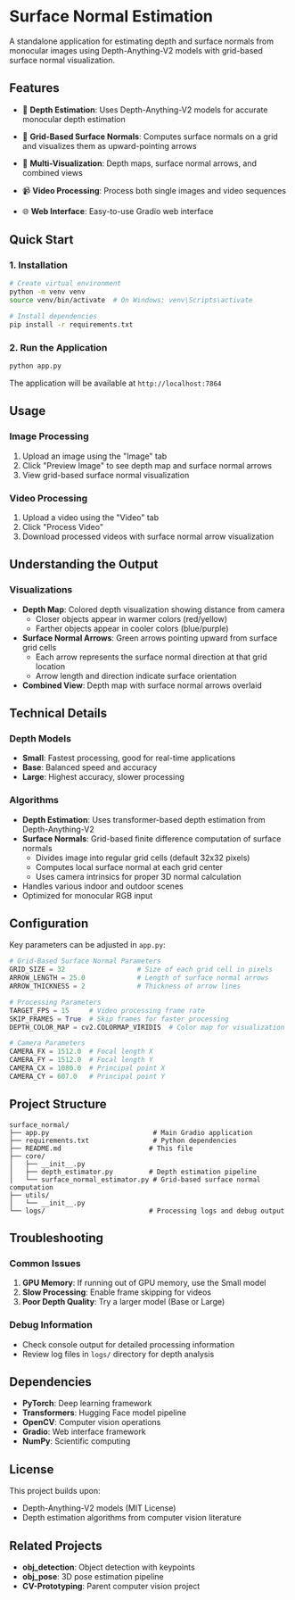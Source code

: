 # Surface Normal Estimation

A standalone application for estimating depth and surface normals from monocular images using Depth-Anything-V2 models with grid-based surface normal visualization.

## Features

- 🎯 **Depth Estimation**: Uses Depth-Anything-V2 models for accurate monocular depth estimation
- 📐 **Grid-Based Surface Normals**: Computes surface normals on a grid and visualizes them as upward-pointing arrows
- 🎨 **Multi-Visualization**: Depth maps, surface normal arrows, and combined views

- 📹 **Video Processing**: Process both single images and video sequences
- 🌐 **Web Interface**: Easy-to-use Gradio web interface

## Quick Start

### 1. Installation

```bash
# Create virtual environment
python -m venv venv
source venv/bin/activate  # On Windows: venv\Scripts\activate

# Install dependencies
pip install -r requirements.txt
```

### 2. Run the Application

```bash
python app.py
```

The application will be available at `http://localhost:7864`

## Usage

### Image Processing
1. Upload an image using the "Image" tab
2. Click "Preview Image" to see depth map and surface normal arrows
3. View grid-based surface normal visualization

### Video Processing
1. Upload a video using the "Video" tab
2. Click "Process Video" 
3. Download processed videos with surface normal arrow visualization

## Understanding the Output

### Visualizations
- **Depth Map**: Colored depth visualization showing distance from camera
  - Closer objects appear in warmer colors (red/yellow)
  - Farther objects appear in cooler colors (blue/purple)
- **Surface Normal Arrows**: Green arrows pointing upward from surface grid cells
  - Each arrow represents the surface normal direction at that grid location
  - Arrow length and direction indicate surface orientation
- **Combined View**: Depth map with surface normal arrows overlaid

## Technical Details

### Depth Models
- **Small**: Fastest processing, good for real-time applications
- **Base**: Balanced speed and accuracy
- **Large**: Highest accuracy, slower processing

### Algorithms
- **Depth Estimation**: Uses transformer-based depth estimation from Depth-Anything-V2
- **Surface Normals**: Grid-based finite difference computation of surface normals
  - Divides image into regular grid cells (default 32x32 pixels)
  - Computes local surface normal at each grid center
  - Uses camera intrinsics for proper 3D normal calculation
- Handles various indoor and outdoor scenes
- Optimized for monocular RGB input

## Configuration

Key parameters can be adjusted in `app.py`:

```python
# Grid-Based Surface Normal Parameters
GRID_SIZE = 32                  # Size of each grid cell in pixels
ARROW_LENGTH = 25.0             # Length of surface normal arrows
ARROW_THICKNESS = 2             # Thickness of arrow lines

# Processing Parameters
TARGET_FPS = 15     # Video processing frame rate
SKIP_FRAMES = True  # Skip frames for faster processing
DEPTH_COLOR_MAP = cv2.COLORMAP_VIRIDIS  # Color map for visualization

# Camera Parameters
CAMERA_FX = 1512.0  # Focal length X
CAMERA_FY = 1512.0  # Focal length Y  
CAMERA_CX = 1080.0  # Principal point X
CAMERA_CY = 607.0   # Principal point Y
```

## Project Structure

```
surface_normal/
├── app.py                          # Main Gradio application
├── requirements.txt                # Python dependencies
├── README.md                      # This file
├── core/
│   ├── __init__.py
│   ├── depth_estimator.py         # Depth estimation pipeline
│   └── surface_normal_estimator.py # Grid-based surface normal computation
├── utils/
│   └── __init__.py
└── logs/                          # Processing logs and debug output
```

## Troubleshooting

### Common Issues

1. **GPU Memory**: If running out of GPU memory, use the Small model
2. **Slow Processing**: Enable frame skipping for videos
3. **Poor Depth Quality**: Try a larger model (Base or Large)

### Debug Information
- Check console output for detailed processing information
- Review log files in `logs/` directory for depth analysis

## Dependencies

- **PyTorch**: Deep learning framework
- **Transformers**: Hugging Face model pipeline
- **OpenCV**: Computer vision operations
- **Gradio**: Web interface framework
- **NumPy**: Scientific computing

## License

This project builds upon:
- Depth-Anything-V2 models (MIT License)
- Depth estimation algorithms from computer vision literature

## Related Projects

- **obj_detection**: Object detection with keypoints
- **obj_pose**: 3D pose estimation pipeline
- **CV-Prototyping**: Parent computer vision project